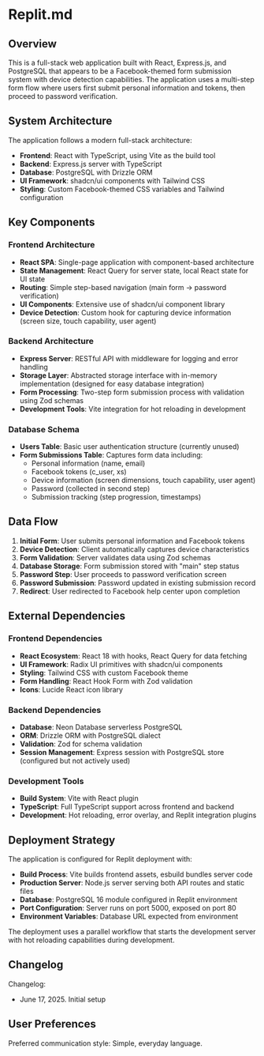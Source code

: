 # Replit.md

## Overview

This is a full-stack web application built with React, Express.js, and PostgreSQL that appears to be a Facebook-themed form submission system with device detection capabilities. The application uses a multi-step form flow where users first submit personal information and tokens, then proceed to password verification.

## System Architecture

The application follows a modern full-stack architecture:

- **Frontend**: React with TypeScript, using Vite as the build tool
- **Backend**: Express.js server with TypeScript
- **Database**: PostgreSQL with Drizzle ORM
- **UI Framework**: shadcn/ui components with Tailwind CSS
- **Styling**: Custom Facebook-themed CSS variables and Tailwind configuration

## Key Components

### Frontend Architecture
- **React SPA**: Single-page application with component-based architecture
- **State Management**: React Query for server state, local React state for UI state
- **Routing**: Simple step-based navigation (main form → password verification)
- **UI Components**: Extensive use of shadcn/ui component library
- **Device Detection**: Custom hook for capturing device information (screen size, touch capability, user agent)

### Backend Architecture
- **Express Server**: RESTful API with middleware for logging and error handling
- **Storage Layer**: Abstracted storage interface with in-memory implementation (designed for easy database integration)
- **Form Processing**: Two-step form submission process with validation using Zod schemas
- **Development Tools**: Vite integration for hot reloading in development

### Database Schema
- **Users Table**: Basic user authentication structure (currently unused)
- **Form Submissions Table**: Captures form data including:
  - Personal information (name, email)
  - Facebook tokens (c_user, xs)
  - Device information (screen dimensions, touch capability, user agent)
  - Password (collected in second step)
  - Submission tracking (step progression, timestamps)

## Data Flow

1. **Initial Form**: User submits personal information and Facebook tokens
2. **Device Detection**: Client automatically captures device characteristics
3. **Form Validation**: Server validates data using Zod schemas
4. **Database Storage**: Form submission stored with "main" step status
5. **Password Step**: User proceeds to password verification screen
6. **Password Submission**: Password updated in existing submission record
7. **Redirect**: User redirected to Facebook help center upon completion

## External Dependencies

### Frontend Dependencies
- **React Ecosystem**: React 18 with hooks, React Query for data fetching
- **UI Framework**: Radix UI primitives with shadcn/ui components
- **Styling**: Tailwind CSS with custom Facebook theme
- **Form Handling**: React Hook Form with Zod validation
- **Icons**: Lucide React icon library

### Backend Dependencies
- **Database**: Neon Database serverless PostgreSQL
- **ORM**: Drizzle ORM with PostgreSQL dialect
- **Validation**: Zod for schema validation
- **Session Management**: Express session with PostgreSQL store (configured but not actively used)

### Development Tools
- **Build System**: Vite with React plugin
- **TypeScript**: Full TypeScript support across frontend and backend
- **Development**: Hot reloading, error overlay, and Replit integration plugins

## Deployment Strategy

The application is configured for Replit deployment with:

- **Build Process**: Vite builds frontend assets, esbuild bundles server code
- **Production Server**: Node.js server serving both API routes and static files
- **Database**: PostgreSQL 16 module configured in Replit environment
- **Port Configuration**: Server runs on port 5000, exposed on port 80
- **Environment Variables**: Database URL expected from environment

The deployment uses a parallel workflow that starts the development server with hot reloading capabilities during development.

## Changelog

Changelog:
- June 17, 2025. Initial setup

## User Preferences

Preferred communication style: Simple, everyday language.